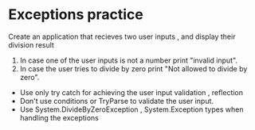 # Exceptions practice
Create an application that recieves two user inputs , and display their division result

1. In case one of the user inputs is not a number print "invalid input".
2. In case the user tries to divide by zero print "Not allowed to divide by zero".
* Use only try catch for achieving the user input validation , reflection
* Don't use conditions or TryParse to validate the user input.
* Use System.DivideByZeroException , System.Exception types when handling the exceptions